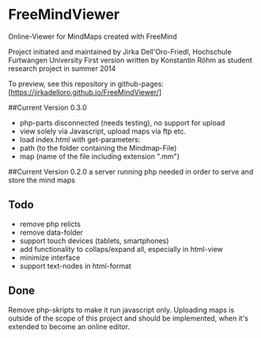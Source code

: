 # FreeMindViewer
Online-Viewer for MindMaps created with FreeMind

Project initiated and maintained by Jirka Dell'Oro-Friedl, Hochschule Furtwangen University
First version written by Konstantin Röhm as student research project in summer 2014

To preview, see this repository in github-pages: [https://jirkadelloro.github.io/FreeMindViewer/]


##Current Version 0.3.0
- php-parts disconnected (needs testing), no support for upload
- view solely via Javascript, upload maps via ftp etc.
- load index.html with get-parameters:
 - path (to the folder containing the Mindmap-File)
 - map (name of the file including extension ".mm")

##Current Version 0.2.0
a server running php needed in order to serve and store the mind maps

## Todo
- remove php relicts
- remove data-folder
- support touch devices (tablets, smartphones)
- add functionality to collaps/expand all, especially in html-view
- minimize interface
- support text-nodes in html-format

## Done
Remove php-skripts to make it run javascript only. Uploading maps is outside of the scope of this project and should be implemented, when it's extended to become an online editor.
